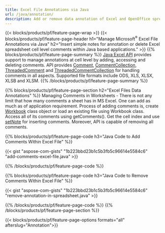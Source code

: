 ```yaml
---
title: Excel File Annotations via Java
url: /java/annotation/
description: Add or remove data annotation of Excel and OpenOffice spreadsheets with Java library.
---
```


{{< blocks/products/pf/feature-page-wrap >}}
{{< blocks/products/pf/feature-page-header h1="Manage Microsoft<sup>&reg;</sup> Excel File Annotations via Java" h2="Insert simple notes for annotation or delete Excel spreadsheet cell level comments within Java based applications." >}}
{{% blocks/products/pf/feature-page-summary %}}
[Java Excel API](/cells/java/) provides support to manage annotations at cell level by adding, accessing and deleting comments. API provides [Comment](https://reference.aspose.com/cells/java/com.aspose.cells/Comment), [CommentCollection](https://reference.aspose.com/cells/java/com.aspose.cells/CommentCollection), [ThreadedComment](https://reference.aspose.com/cells/java/com.aspose.cells/ThreadedComment) and [ThreadedCommentCollection](https://reference.aspose.com/cells/java/com.aspose.cells/ThreadedCommentCollection) for handling comments in all aspects.
Supported file formats include ODS, XLS, XLSX, XLSB and XLSM.
{{% /blocks/products/pf/feature-page-summary  %}}

{{% blocks/products/pf/feature-page-section  h2="Excel Files Data Annotations" %}}
Managing Comments in Worksheets - There is not any limit that how many comments a sheet has in MS Excel. One can add as much as of application requirement. Process of adding comments is, create [Workbook](https://reference.aspose.com/cells/java/com.aspose.cells/Workbook) class object or load an existing file using Workbook class. Access all of its comments using getComments(). Get the cell index and use [setNote](https://reference.aspose.com/cells/java/com.aspose.cells/comment#Note) for inserting comments. Moreover, API is capable of removing all comments. 

{{% blocks/products/pf/feature-page-code h3="Java Code to Add Comments Within Excel File" %}}

{{< gist "aspose-com-gists" "1b223bbd23b1c5b3fb5c96614e5584c6" "add-comments-excel-file.java" >}}

{{% /blocks/products/pf/feature-page-code  %}}

{{% blocks/products/pf/feature-page-code h3="Java Code to Remove Comments Within Excel File" %}}

{{< gist "aspose-com-gists" "1b223bbd23b1c5b3fb5c96614e5584c6" "remove-annotation-in-spreadsheet.java" >}}

{{% /blocks/products/pf/feature-page-code  %}}
{{% /blocks/products/pf/feature-page-section %}}

{{< blocks/products/pf/feature-page-options formats="all" afterslug="Annotation">}}